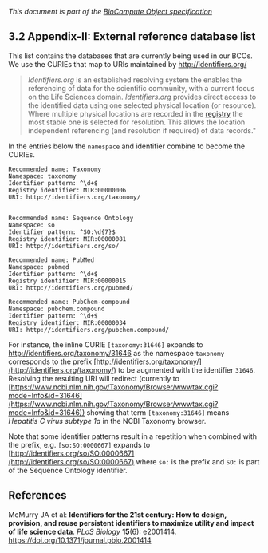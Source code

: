 _This document is part of the [BioCompute Object specification](bco-specification.md)_

## 3.2 Appendix-II: External reference database list

This list contains the databases that are currently being used in our BCOs. We use the CURIEs that map to URIs maintained by http://identifiers.org/

> *Identifiers.org* is an established resolving system the enables the referencing of data for the scientific community, with a current focus on the Life Sciences domain. *Identifiers.org* provides direct access to the identified data using one selected physical location (or resource). Where multiple physical locations are recorded in the [registry](http://identifiers.org/registry) the most stable one is selected for resolution. This allows the location independent referencing (and resolution if required) of data records."

In the entries below the `namespace` and identifier combine to become the CURIEs. 

    Recommended name: Taxonomy
    Namespace: taxonomy
    Identifier pattern: ^\d+$
    Registry identifier: MIR:00000006
    URI: http://identifiers.org/taxonomy/


    Recommended name: Sequence Ontology
    Namespace: so
    Identifier pattern: ^SO:\d{7}$
    Registry identifier: MIR:00000081
    URI: http://identifiers.org/so/

    Recommended name: PubMed
    Namespace: pubmed
    Identifier pattern: ^\d+$
    Registry identifier: MIR:00000015
    URI: http://identifiers.org/pubmed/

    Recommended name: PubChem-compound
    Namespace: pubchem.compound
    Identifier pattern: ^\d+$
    Registry identifier: MIR:00000034
    URI: http://identifiers.org/pubchem.compound/

For instance, the inline CURIE `[taxonomy:31646]` expands to http://identifiers.org/taxonomy/31646 as the namespace `taxonomy` corresponds to the prefix [http://identifiers.org/taxonomy/](http://identifiers.org/taxonomy/) to be augmented with the identifier `31646`.  Resolving the resulting URI will redirect (currently to [https://www.ncbi.nlm.nih.gov/Taxonomy/Browser/wwwtax.cgi?mode=Info&id=31646](https://www.ncbi.nlm.nih.gov/Taxonomy/Browser/wwwtax.cgi?mode=Info&id=31646)) showing that term `[taxonomy:31646]` means _Hepatitis C virus subtype 1a_ in the NCBI Taxonomy browser. 

Note that some identifier patterns result in a repetition when combined with the prefix, e.g. `[so:SO:0000667]`  expands to [http://identifiers.org/so/SO:0000667](http://identifiers.org/so/SO:0000667) where `so:` is the prefix and `SO:` is part of the Sequence Ontology identifier. 

## References

McMurry JA et al: **Identifiers for the 21st century: How to design, provision, and reuse persistent identifiers to maximize utility and impact of life science data**. _PLoS Biology_ **15**(6): e2001414.
https://doi.org/10.1371/journal.pbio.2001414

